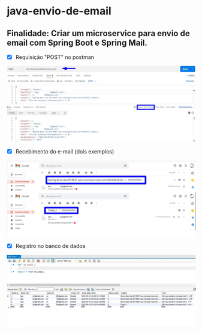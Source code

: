 # java-envio-de-email

## Finalidade: Criar um microservice para envio de email com Spring Boot e Spring Mail.


- [x] Requisição "POST" no postman

![](https://github.com/Pamt-o/java-envio-de-email/blob/main/imagem/postman_1.jpg)

- [x] Recebimento do e-mail (dois exemplos)

![](https://github.com/Pamt-o/java-envio-de-email/blob/main/imagem/email.jpg)

- [x] Registro no banco de dados

![](https://github.com/Pamt-o/java-envio-de-email/blob/main/imagem/banco.jpg)



